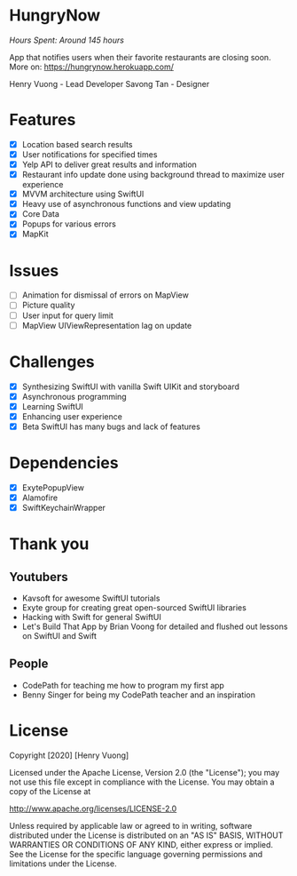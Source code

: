 # HungryNow

*Hours Spent: Around 145 hours*

App that notifies users when their favorite restaurants are closing soon. More on:
https://hungrynow.herokuapp.com/

Henry Vuong - Lead Developer 
Savong Tan - Designer

# Features
- [x] Location based search results
- [x] User notifications for specified times
- [x] Yelp API to deliver great results and information
- [x] Restaurant info update done using background thread to maximize user experience
- [x] MVVM architecture using SwiftUI
- [x] Heavy use of asynchronous functions and view updating
- [x] Core Data
- [x] Popups for various errors
- [x] MapKit

# Issues
- [ ] Animation for dismissal of errors on MapView
- [ ] Picture quality
- [ ] User input for query limit
- [ ] MapView UIViewRepresentation lag on update

# Challenges
- [x] Synthesizing SwiftUI with vanilla Swift UIKit and storyboard
- [x] Asynchronous programming
- [x] Learning SwiftUI
- [x] Enhancing user experience
- [x] Beta SwiftUI has many bugs and lack of features

# Dependencies
- [x] ExytePopupView
- [x] Alamofire
- [x] SwiftKeychainWrapper

# Thank you

## Youtubers
- Kavsoft for awesome SwiftUI tutorials
- Exyte group for creating great open-sourced SwiftUI libraries
- Hacking with Swift for general SwiftUI
- Let's Build That App by Brian Voong for detailed and flushed out lessons on SwiftUI and Swift

## People
- CodePath for teaching me how to program my first app
- Benny Singer for being my CodePath teacher and an inspiration

# License
Copyright [2020] [Henry Vuong]

Licensed under the Apache License, Version 2.0 (the "License"); you may not use this file except in compliance with the License. You may obtain a copy of the License at

http://www.apache.org/licenses/LICENSE-2.0

Unless required by applicable law or agreed to in writing, software distributed under the License is distributed on an "AS IS" BASIS, WITHOUT WARRANTIES OR CONDITIONS OF ANY KIND, either express or implied. See the License for the specific language governing permissions and limitations under the License.
